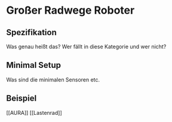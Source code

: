 # Großer Radwege Roboter

## Spezifikation
Was genau heißt das? Wer fällt in diese Kategorie und wer nicht?

## Minimal Setup
Was sind die minimalen Sensoren etc.

## Beispiel
[[AURA]] [[Lastenrad]]